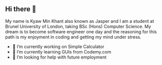 ## Hi there 👋

My name is Kyaw Min Khant also known as Jasper and I am a student at Brunel University of London, taking BSc (Hons) Computer Science. My dream is to become software engineer one day and the reasoning for this path is my enjoyment in coding and getting my mind under stress.

- 🔭 I’m currently working on Simple Calculator
- 🌱 I’m currently learning GUIs from Codemy.com
- 🤔 I’m looking for help with future employment

<!--
**kyawminkhant/kyawminkhant** is a ✨ _special_ ✨ repository because its `README.md` (this file) appears on your GitHub profile.

Here are some ideas to get you started:

- 🔭 I’m currently working on ...
- 🌱 I’m currently learning ...
- 👯 I’m looking to collaborate on ...
- 🤔 I’m looking for help with ...
- 💬 Ask me about ...
- 📫 How to reach me: ...
- 😄 Pronouns: ...
- ⚡ Fun fact: ...
-->
